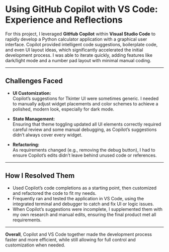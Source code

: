 # Using GitHub Copilot with VS Code: Experience and Reflections

For this project, I leveraged **GitHub Copilot** within **Visual Studio Code** to rapidly develop a Python calculator application with a graphical user interface. Copilot provided intelligent code suggestions, boilerplate code, and even UI layout ideas, which significantly accelerated the initial development process. I was able to iterate quickly, adding features like dark/light mode and a number pad layout with minimal manual coding.

---

## Challenges Faced

- **UI Customization:**  
    Copilot’s suggestions for Tkinter UI were sometimes generic. I needed to manually adjust widget placements and color schemes to achieve a polished, modern look, especially for dark mode.

- **State Management:**  
    Ensuring that theme toggling updated all UI elements correctly required careful review and some manual debugging, as Copilot’s suggestions didn’t always cover every widget.

- **Refactoring:**  
    As requirements changed (e.g., removing the debug button), I had to ensure Copilot’s edits didn’t leave behind unused code or references.

---

## How I Resolved Them

- Used Copilot’s code completions as a starting point, then customized and refactored the code to fit my needs.
- Frequently ran and tested the application in VS Code, using the integrated terminal and debugger to catch and fix UI or logic issues.
- When Copilot’s suggestions were incomplete, I supplemented them with my own research and manual edits, ensuring the final product met all requirements.

---

**Overall**, Copilot and VS Code together made the development process faster and more efficient, while still allowing for full control and customization when needed.